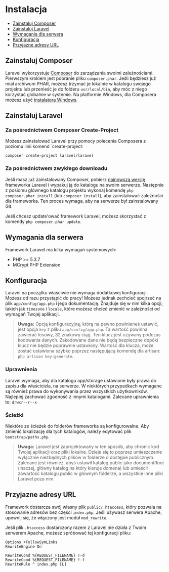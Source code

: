 # Instalacja

- [Zainstaluj Composer](#install-composer)
- [Zainstaluj Laravel](#install-laravel)
- [Wymagania dla serwera](#server-requirements)
- [Konfiguracja](#configuration)
- [Przyjazne adresy URL](#pretty-urls)

<a name="install-composer"></a>
## Zainstaluj Composer

Laravel wykorzystuje [Composer](http://getcomposer.org) do zarządzania swoimi zależnościami. Pierwszym krokiem jest pobranie pliku `composer.phar`. Jeśli będziesz już miał archiwum PHAR, możesz trzymać je lokalnie w katalogu swojego projektu lub przenieść je do folderu `usr/local/bin`, aby móc z niego korzystać globalnie w systemie. Na platformie Windows, dla Composera możesz użyć [instalatora Windows](https://getcomposer.org/Composer-Setup.exe).

<a name="install-laravel"></a>
## Zainstaluj Laravel

### Za pośrednictwem Composer Create-Project

Możesz zainstalować Laravel przy pomocy polecenia Composera z poziomu linii komend `create-project:

	composer create-project laravel/laravel

### Za pośrednictwem zwykłego downloadu

Jeśli masz już zainstalowany Composer, pobierz [najnowszą wersję](https://github.com/laravel/laravel/archive/master.zip) frameworka Laravel i wypakuj ją do katalogu na swoim serwerze. Następnie z posiomu głównego katalogu projektu wykonaj komendę `php composer.phar install` (lub `composer install`), aby zainstalować zależności dla frameworka. Ten proces wymaga, aby na serwerze był zainstalowany Git.

Jeśli chcesz update'ować framework Laravel, możesz skorzystać z komendy `php composer.phar update`.

<a name="server-requirements"></a>
## Wymagania dla serwera

Framework Laravel ma kilka wymagań systemowych:

- PHP >= 5.3.7
- MCrypt PHP Extension

<a name="configuration"></a>
## Konfiguracja

Laravel na początku właściwie nie wymaga dodatkowej konfiguracji. Możesz od razu przystąpić do pracy! Możesz jednak zechcieć spojrzeć na plik `app/config/app.php` i jego dokumentację. Znajduje się w nim kilka opcji, takich jak `timezone` i `locale`, które możesz chcieć zmienić w zależności od wymagań Twojej aplikacji.

> **Uwaga:** Opcją konfiguracyjną, którą na pewno powinieneś ustawić, jest opcja `key` z pliku `app/config/app.php`. Ta wartość powinna zawierać losowy, 32 znakowy ciąg. Ten klucz jest używany podczas kodowania danych. Zakodowane dane nie będą bezpieczne dopóki klucz nie będzie poprawnie ustawiony. Wartość dla klucza, może zostać ustawiona szybko poprzez następującą komendę dla artisan: `php artisan key:generate`.

<a name="permissions"></a>
### Uprawnienia

Laravel wymaga, aby dla katalogu app/storage ustawione były prawa do zapisu dla właściciela, na serwerze.
W niektórych przypadkach wymagane są również prawa do wykonywania przez wszystkich użytkowników.
Najlepiej zachować zgodność z innymi katalogami. Zalecane uprawnienia to: `drwxr--r--x`

<a name="paths"></a>
### Ścieżki

Niektóre ze ścieżek do folderów frameworka są konfigurowalne. Aby zmienić lokalizację dla tych katalogów, należy edytować plik `bootstrap/paths.php`.

> **Uwaga:** Laravel jest zaprojektowany w ten sposób, aby chronić kod Twojej aplikacji oraz pliki lokalne. Dzieje się to poprzez umieszczenie wyłącznie niezbędnych plików w folderze o dostępie publicznym. Zalecane jest również, abyś ustawił katalog public jako documentRoot (inaczej, główny katalog na który kieruje domena) lub  umieścił zawartość katalogu public w głównym folderze, a wszystkie inne pliki Laravel poza nim.

<a name="pretty-urls"></a>
## Przyjazne adresy URL

Framework dostarcza swój własny plik `public/.htaccess`, który pozwala na stosowanie adresów bez części `index.php`. Jeśli używasz serwera Apache, upewnij się, że włączony jest moduł `mod_rewrite`.

Jeśli plik `.htaccess` dostarczony razem z Laravel nie działa z Twoim serwerem Apache, możesz spróbować tej konfiguracji pliku:

	Options +FollowSymLinks
	RewriteEngine On

	RewriteCond %{REQUEST_FILENAME} !-d
	RewriteCond %{REQUEST_FILENAME} !-f
	RewriteRule ^ index.php [L]
